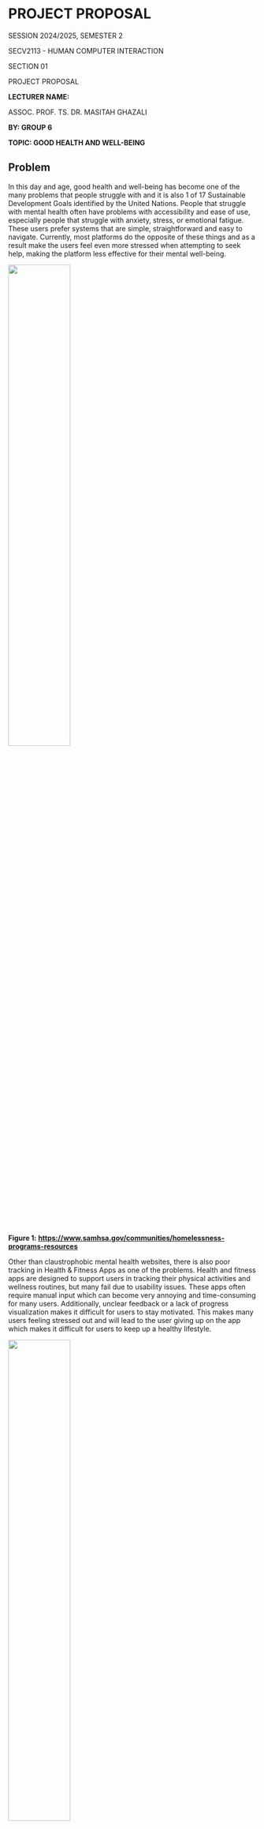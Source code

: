 # PROJECT PROPOSAL

SESSION 2024/2025, SEMESTER 2

SECV2113 - HUMAN COMPUTER INTERACTION

SECTION 01

PROJECT PROPOSAL

**LECTURER NAME:**

ASSOC. PROF. TS. DR. MASITAH GHAZALI

**BY: GROUP 6**

**TOPIC: GOOD HEALTH AND WELL-BEING**

## Problem

In this day and age, good health and well-being has become one of the many problems that people struggle with and it is also 1 of 17 Sustainable Development Goals identified by the United Nations. People that struggle with mental health often have problems with accessibility and ease of use, especially people that struggle with anxiety, stress, or emotional fatigue. These users prefer systems that are simple, straightforward and easy to navigate. Currently, most platforms do the opposite of these things and as a result make the users feel even more stressed when attempting to seek help, making the platform less effective for their mental well-being.

<img align="center" width="50%" src="https://raw.githubusercontent.com/haritzhaykal/clicksquad/main/pics/pic1.jpg">

**Figure 1: https://www.samhsa.gov/communities/homelessness-programs-resources**

Other than claustrophobic mental health websites, there is also poor tracking in Health & Fitness Apps as one of the problems. Health and fitness apps are designed to support users in tracking their physical activities and wellness routines, but many fail due to usability issues. These apps often require manual input which can become very annoying and time-consuming for many users. Additionally, unclear feedback or a lack of progress visualization makes it difficult for users to stay motivated. This makes many users feeling stressed out and will lead to the user giving up on the app which makes it difficult for users to keep up a healthy lifestyle.

<img align="center" width="50%" src="https://raw.githubusercontent.com/haritzhaykal/clicksquad/main/pics/pic2.jpg">

**Figure 2.1 & 2.2: UNC Healthy Heels & ValueAppz**

Lastly, there is also a lack of health awareness tools for students. Many students struggle to maintain healthy habits during school due to a lack of engaging and accessible health awareness tools. While there is information on the Internet, it is often difficult to find solid and consistent information on certain health topics. This makes the students unsure of which method to apply on improving their health. Current platforms rarely use interactive features that appeal to younger users or support consistent engagement. Therefore, students could be missing out on basic aspects of health such as nutrition, sleep and hydration, all of which can improve their overall physical health and academics.

<img align="center" width="50%" src="https://raw.githubusercontent.com/haritzhaykal/clicksquad/main/pics/pic3.jpg">

**Figure 3:**

## Solution

As stated in the problem overview above, the current mental health platforms such as SAMHSA's Homelessness Resources site, are often information-heavy and quite visually overwhelming to some users, especially those struggling with anxiety, stress, or emotional fatigue that would have to encounter difficulty navigating through dense information and complicated UI designs. This contradicts with the good UI/UX practices, where simplicity and clarity are prioritized to reduce cognitive load. In UI/UX standards as well as in accordance with Nielsen's Heuristics, a good system should prioritize usability, feedback and flexibility. This was supported by Sweller’s (1998) Cognitive Load Theory, where unnecessary and excessive information in mental health platforms can impose extraneous cognitive load on users. When users with anxiety or stress are confronted with visually cluttered interfaces, their cognitive resources are consumed by navigating through the system rather than focusing on the content.

To solve these problems, we introduce **PulsePath**, a web-based application dedicated to simplifying and enhancing user experience for good health and well-being. The web application is meant to track and improve a user's physical and mental health by visualizing their progress and allowing them to learn ways to maintain a healthy lifestyle. The app will provide smart tracking and gamified mental health support, tailored to reduce anxiety, stress and cognitive overload.

PulsePath is designed as a web-based health and wellness application that delivers a simple, engaging, and supportive environment for users to improve their mental and physical well-being. PulsePath draws inspiration from successful products such as Headspace for meditation simplicity, Apple's Activity Rings for motivational visualization, and Duolingo for engaging, gamified learning. Research from the field of Cognitive Load Theory supports the idea that minimizing the amount of information presented at once reduces user frustration (Sweller, 1998).

The app will feature a calm, minimalistic interface in order to create a soothing user experience. The navigation system will be linear and straightforward, reducing the number of actions required to access key features. To solve the problem of overwhelming platforms,PulsePath will use progressive disclosure, displaying only essential options first and allowing users to dive deeper if they wish, preventing information overload.

As for the fitness tracking, PulsePath will minimize manual inputs by integrating wearable device support. For instance, Apple HealthKit, Google Fit and automatic activity detection to capture steps, exercise routines, sleep patterns, and hydration levels. By integrating these APIs, PulsePath can automatically gather real-time health metrics without requiring users to log their activities manually, significantly reducing user effort and friction. Additionally, visual feedback will be provided as well through simple, colorful progress rings and achievement badges, using clear, celebratory feedback to maintain user motivation without overwhelming them with data.

PulsePath will also introduce an interactive learning hub featuring short animated videos, quick quizzes, and gamified challenges just like the ones we could find in shopping platforms such as Shopee. Learning about subjects like diet, mental toughness, and sleep hygiene will be made simpler and more enjoyable for the student users by providing them with responsive, visually appealing, and lifestyle-relevant information.

### 🎨 Soothing Visual Design

1. **Relaxing, Minimalist Theme**  
   The UI will use **soft pastel tones**, such as light blues and greens, which are known to promote calmness and reduce stress.

2. **High Color Contrast**  
   Text and background colors will follow **high contrast principles** (e.g., dark text on light backgrounds) to support users with **vision fatigue** or **visual impairments** and improve overall legibility.

3. **Dark Mode Support**  
   Users can switch to **dark mode**, giving them control over their visual environment—especially useful in **low-light conditions** to reduce **eye strain** and improve comfort.

---

### ✍️ Font & Typography Choices

1. **Clean, Friendly Sans-Serif Fonts**  
   The application will use **rounded, modern sans-serif fonts** like _Poppins_, _Roboto_, or _Lato_ for a friendly and approachable feel while ensuring readability.

2. **Accessibility-Ready Dynamic Fonts**  
   Fonts will be **responsive and scalable**, allowing users to adjust text size according to their accessibility needs or personal preference.

3. **Readable Layout and Whitespace**  
   Large, **clearly defined section headings**, along with **adequate spacing** and **visual contrast**, will be used to reduce cognitive load and prevent users from feeling overwhelmed.



## Targeted Users

Our proposed application, PulsePath, is designed for the following target user groups, but not limited to:
University Students
Students today often experience high levels of stress due to academic pressures, social challenges, and time management difficulties. This demanding and high-pressure environment can have negative impacts on both their physical or mental wellness.
PulsePath provides a comprehensive platform that includes features like mental health support, fitness tracking, and health education—with a simple and minimalist interface display, to cope with the packed schedules and hectic and dynamic lifestyles of students, aiding them to maintain their health while also improving their academic performance.


Young Working Professionals
Young adults entering the workforce often deal with new mental and physical health challenges, such as long sedentary hours, work-related stress, and struggle in maintaining a balanced lifestyle.
With tight schedules and pressures causing many to put aside their own health, PulsePath app offers accessible, quick exercises, automatic fitness tracking, and stress management resources, all seamlessly integrated into daily routines to support young professionals maintain a healthy and balanced lifestyle.


Individuals with Anxiety or Stress Disorders
Conventional mental health platforms can sometimes be too complicated, difficult, or even triggering for people with anxiety, mental fatigue, or stress disorders. By delivering a simple and relaxing interface, hopefully, our app addresses these needs and reduces emotional exhaustion.
Progressive disclosure—presenting information gradually—is used to ensure users are not overwhelmed. The aim is to treat health management as a journey, rather than a list of tasks to be done, using friendly prompts, soothing visuals, and optional activities instead of mandatory steps.



---

